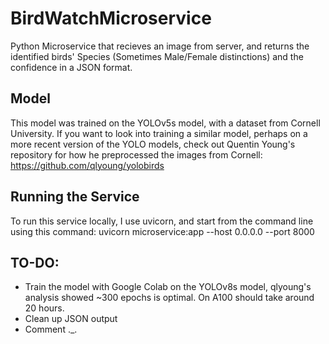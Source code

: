 # BirdWatchMicroservice
Python Microservice that recieves an image from server, and returns the identified birds' Species (Sometimes Male/Female distinctions) and the confidence in a JSON format.

## Model
This model was trained on the YOLOv5s model, with a dataset from Cornell University. If you want to look into training a similar model, perhaps on a more recent version of the YOLO models, check out Quentin Young's repository for how he preprocessed the images from Cornell: https://github.com/qlyoung/yolobirds

## Running the Service
To run this service locally, I use uvicorn, and start from the command line using this command:
uvicorn microservice:app --host 0.0.0.0 --port 8000

## TO-DO:
* Train the model with Google Colab on the YOLOv8s model, qlyoung's analysis showed ~300 epochs is optimal. On A100 should take around 20 hours.
* Clean up JSON output
* Comment ._.
